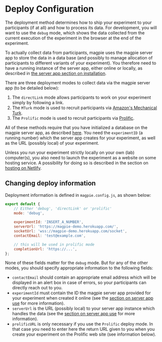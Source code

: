 # Deploy Configuration

The deployment method determines how to ship your experiment to your participants (if at all)
and how to process its data. For development, you will want to use the `debug` mode, which
shows the data collected from the current execution of the experiment in the browser at the end
of the experiment. 

To actually collect data from participants, magpie uses the magpie server app
to store the data in a data base (and possibly to manage allocation of participants to
different variants of your experiment). You therefore need to have a running instance of the server app, either online or locally, as described in [the server app section on installation](/02_using_the_server_app/01_installation/).


There are three deployment modes to collect data via the magpie server app (to be detailed below):

1. The `directLink` mode allows participants to work on your experiment simply by following a link.
2. The `MTurk` mode is used to recruit participants via [Amazon's Mechanical Turk](https://requester.mturk.com/).
3. The `Prolific` mode is used to recruit participants via [Prolific](https://prolific.ac).

All of these methods require that you have initialized a database on the magpie server app, as described [here](/02_using_the_server_app/02_use/). You need the `experimentID` (a running number) which the server app creates for your experiment, as well as the URL (possibly local) of your experiment.

Unless you run your experiment strictly locally on your own (lab) computer(s), you also need to
launch the experiment as a website on some hosting service. A possibility for doing so is
described in the section on [hosting on
Netlify](/03_deploying_experiments/02_hosting_on_netlify/).

## Changing deploy information

Deployment information is defined in `magpie.config.js`, as shown below:

```javascript
export default {
    // Either 'debug', 'directLink' or 'prolific'
    mode: 'debug',
    
    experimentId: 'INSERT_A_NUMBER',
    serverUrl: 'https://magpie-demo.herokuapp.com/',
    socketUrl: 'wss://magpie-demo.herokuapp.com/socket',
    contactEmail: 'test@example.com',

    // this will be used in prolific mode
    completionUrl: 'https://...',
};
```

None of these fields matter for the `debug` mode. But for any of the other modes, you should specify appropriate information to the following fields:

+ `contactEmail` should contain an appropriate email address which will be displayed in an alert box in case of errors, so your participants can directly reach out to you.
+ `experimentId` must contain the ID the magpie server app provided for your experiment when created it online (see the [section on server app use](/02_using_the_server_app/02_use/#creating-new-experiments) for more information).
+ `serverUrl` is the URL (possibly local) to your server app instance which handles the data (see the [section on server app use](/02_using_the_server_app/02_use/#creating-new-experiments) for more information).
+ `prolificURL` is only necessary if you use the `Prolific` deploy mode. In that case you need to enter here the return URL given to you when you create your experiment on the Prolific web site (see information below).
